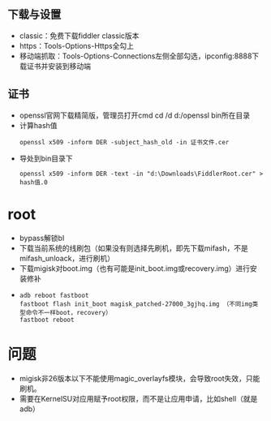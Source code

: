 ## 下载与设置
- classic：免费下载fiddler classic版本
- https：Tools-Options-Https全勾上
- 移动端抓取：Tools-Options-Connections左侧全部勾选，ipconfig:8888下载证书并安装到移动端
## 证书
- openssl官网下载精简版，管理员打开cmd cd /d d:/openssl bin所在目录
- 计算hash值
  ```
  openssl x509 -inform DER -subject_hash_old -in 证书文件.cer
  ```
- 导处到bin目录下
  ```
  openssl x509 -inform DER -text -in "d:\Downloads\FiddlerRoot.cer" > hash值.0
  ```
# root
- bypass解锁bl
- 下载当前系统的线刷包（如果没有则选择先刷机，即先下载mifash，不是mifash_unloack，进行刷机）
- 下载migisk对boot.img（也有可能是init_boot.img或recovery.img）进行安装修补
- ```
  adb reboot fastboot
  fastboot flash init_boot magisk_patched-27000_3gjhq.img （不同img类型命令不一样boot，recovery）
  fastboot reboot
  ```
# 问题
- migisk非26版本以下不能使用magic_overlayfs模块，会导致root失效，只能刷机。
- 需要在KernelSU对应用赋予root权限，而不是让应用申请，比如shell（就是adb）
